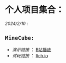 # 个人项目集合：
 _2024/2/10_ : 
## `MineCube:`
  - _演示链接_ ： [B站播放](https://www.bilibili.com/video/BV1Yw4m1f7DE/?spm_id_from=333.999.0.0&vd_source=46cd899d5459aef435cfe45f4a59137b)
  - _试玩链接_ ： [Itch.io](https://demonviglu.itch.io/have-fun-play-with-minecube)